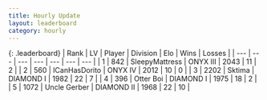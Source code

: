 ```yaml
---
title: Hourly Update
layout: leaderboard
category: hourly
---
```


{: .leaderboard}
| Rank | LV | Player | Division | Elo | Wins | Losses |
| --- | --- | --- | --- | --- | --- | --- |
| <span data-change="0">1</span> | 842 | <span title="ID: 153129">SleepyMattress</span> | ONYX III | <span data-change="0">2043</span> | <span data-change="0">11</span> | <span data-change="0">2</span> |
| <span data-change="0">2</span> | 560 | <span title="ID: 415713">ICanHasDorito</span> | ONYX IV | <span data-change="0">2012</span> | <span data-change="0">10</span> | <span data-change="0">0</span> |
| <span data-change="0">3</span> | 2202 | <span title="ID: 353063">Sktima</span> | DIAMOND I | <span data-change="0">1982</span> | <span data-change="0">22</span> | <span data-change="0">7</span> |
| <span data-change="0">4</span> | 396 | <span title="ID: 219732">Otter Boi</span> | DIAMOND I | <span data-change="0">1975</span> | <span data-change="0">18</span> | <span data-change="0">2</span> |
| <span data-change="0">5</span> | 1072 | <span title="ID: 31699">Uncle Gerber</span> | DIAMOND II | <span data-change="0">1968</span> | <span data-change="0">22</span> | <span data-change="0">10</span> |